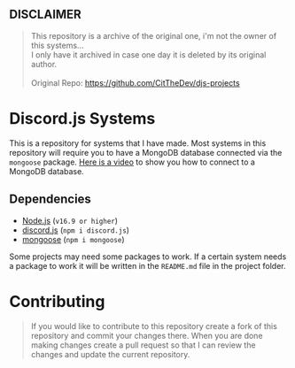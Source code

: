 
## **DISCLAIMER**
> This repository is a archive of the original one, i'm not the owner of this systems...<br>I only have it archived in case one day it is deleted by its original author.<br><br>Original Repo: https://github.com/CitTheDev/djs-projects


# Discord.js Systems
This is a repository for systems that I have made. Most systems in this repository will require you to have a MongoDB database connected via the `mongoose` package. [Here is a video](https://www.youtube.com/watch?v=z_e6E-okvxs) to show you how to connect to a MongoDB database.

## Dependencies
- [Node.js](https://nodejs.org) (`v16.9 or higher`)
- [discord.js](https://discord.js.org/) (`npm i discord.js`)
- [mongoose](https://mongoosejs.com/) (`npm i mongoose`)

Some projects may need some packages to work. If a certain system needs a package to work it will be written in the `README.md` file in the project folder.

# Contributing
> If you would like to contribute to this repository create a fork of this repository and commit your changes there. When you are done making changes create a pull request so that I can review the changes and update the current repository.
